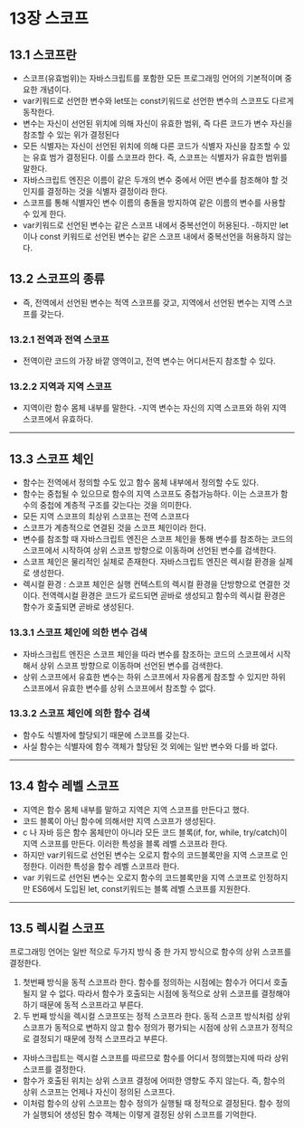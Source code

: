 # 13장 스코프

## 13.1 스코프란

- 스코프(유효범위)는 자바스크립트를 포함한 모든 프로그래밍 언어의 기본적이며 중요한 개념이다.
- var키워드로 선언한 변수와 let또는 const키워드로 선언한 변수의 스코프도 다르게 동작한다.
- 변수는 자신이 선언된 위치에 의해 자신이 유효한 범위, 즉 다른 코드가 변수 자신을 참조할 수 있는 위가 결정된다
- 모든 식별자는 자신이 선언된 위치에 의해 다른 코드가 식별자 자신을 참조할 수 있는 유효 범가 결정된다. 이를 스코프라 한다. 즉, 스코프는 식별자가 유효한 범위를 말한다.
- 자바스크립트 엔진은 이름이 같은 두개의 변수 중에서 어떤 변수를 참조해야 할 것인지를 결정하는 것을 식별자 결정이라 한다.
- 스코프를 통해 식별자인 변수 이름의 충돌을 방지하여 같은 이름의 변수를 사용할 수 있게 한다.
- var키워드로 선언된 변수는 같은 스코프 내에서 중복선언이 허용된다. -하지만 let이나 const 키워드로 선언된 변수는 같은 스코프 내에서 중복선언을 허용하지 않는다.


## 13.2 스코프의 종류

- 즉, 전역에서 선언된 변수는 적역 스코프를 갖고, 지역에서 선언된 변수는 지역 스코프를 갖는다.

### 13.2.1 전역과 전역 스코프

- 전역이란 코드의 가장 바깥 영역이고, 전역 변수는 어디서든지 참조할 수 있다.

### 13.2.2 지역과 지역 스코프

- 지역이란 함수 몸체 내부를 말한다. -지역 변수는 자신의 지역 스코프와 하위 지역 스코프에서 유효하다.

<!-- Line -->

---

## 13.3 스코프 체인

- 함수는 전역에서 정의할 수도 있고 함수 몸체 내부에서 정의할 수도 있다.
- 함수는 중첩될 수 있으므로 함수의 지역 스코프도 중첩가능하다. 이는 스코프가 함수의 중첩에  계층적 구조를 갖는다는 것을 의미한다.
- 모든 지역 스코프의 최상위 스코프는 전역 스코프다
- 스코프가 계층적으로 연결된 것을 스코프 체인이라 한다.
- 변수를 참조할 때 자바스크립트 엔진은 스코프 체인을 통해 변수를 참조하는 코드의 스코프에서 시작하여 상위 스코프 방향으로 이동하며 선언된 변수를 검색한다.
- 스코프 체인은 물리적인 실체로 존재한다. 자바스크립트 엔진은 렉시컬 환경을 실제로 생성한다.
- 렉시컬 환경 : 스코프 체인은 실행 컨텍스트의 렉시컬 환경을 단방향으로 연결한 것이다. 전역렉시컬 환경은 코드가 로드되면 곧바로 생성되고 함수의 렉시컬 환경은 함수가 호출되면 곧바로 생성된다.

### 13.3.1 스코프 체인에 의한 변수 검색

- 자바스크립트 엔진은 스코프 체인을 따라 변수를 참조하는 코드의 스코프에서 시작해서 상위 스코프 방향으로 이동하며 선언된 변수를 검색한다.
- 상위 스코프에서 유효한 변수는 하위 스코프에서 자유롭게 참조할 수 있지만 하위 스코프에서 유효한 변수를 상위 스코프에서 참조할 수 없다.

### 13.3.2 스코프 체인에 의한 함수 검색

- 함수도 식별자에 할당되기 때문에 스코프를 갖는다. 
- 사실 함수는 식별자에 함수 객체가 할당된 것 외에는 일반 변수와 다를 바 없다.


<!-- Line -->

---

## 13.4 함수 레벨 스코프

- 지역은 함수 몸체 내부를 말하고 지역은 지역 스코프를 만든다고 했다. 
- 코드 블록이 아닌 함수에 의해서만 지역 스코프가 생성된다.
- c 나 자바 등은 함수 몸체만이 아니라 모든 코드 블록(if, for, while, try/catch)이 지역 스코프를 만든다. 이러한 특성을 블록 레벨 스코프라 한다.
- 하지만 var키워드로 선언된 변수는 오로지 함수의 코드블록만을 지역 스코프로 인정한다. 이러한 특성을 함수 레벨 스코프라 한다.
- var 키워드로 선언된 변수는 오로지 함수의 코드블록만을 지역 스코프로 인정하지만 ES6에서 도입된 let, const키워드는 블록 레벨 스코프를 지원한다.


<!-- Line -->

---

## 13.5 렉시컬 스코프
프로그래밍 언어는 일반 적으로 두가지 방식 중 한 가지 방식으로 함수의 상위 스코프를 결정한다.
1. 첫번째 방식을 동적 스코프라 한다. 함수를 정의하는 시점에는 함수가 어디서 호출될지 알 수 없다. 따라서 함수가 호출되는 시점에 동적으로 상위 스코프를 결정해야 하기 때문에 동적 스코프라고 부른다.
2. 두 번째 방식을 렉시컬 스코프또는 정적 스코프라 한다. 동적 스코프 방식처럼 상위 스코프가 동적으로 변하지 않고 함수 정의가 평가되는 시점에 상위 스코프가 정적으로 결정되기 때문에 정적 스코프라고 부른다.

- 자바스크립트는 렉시컬 스코프를 따르므로 함수를 어디서 정의했는지에 따라 상위 스코프를 결정한다.
- 함수가 호출된 위치는 상위 스코프 결정에 어떠한 영향도 주지 않는다. 즉, 함수의 상위 스코프는 언제나 자신이 정의된 스코프다.
- 이처럼 함수의 상위 스코프는 함수 정의가 실행될 때 정적으로 결정된다. 함수 정의가 실행되어 생성된 함수 객체는 이렇게 결정된 상위 스코프를 기억한다.
